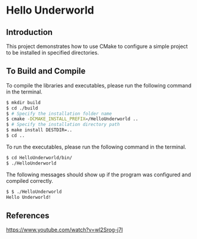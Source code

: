 # Hello Underworld 

## Introduction

This project demonstrates how to use CMake to configure a simple project to be installed in specified directories.

## To Build and Compile

To compile the libraries and executables, please run the following command in the terminal.

```bash
$ mkdir build
$ cd ./build
$ # Specify the installation folder name
$ cmake -DCMAKE_INSTALL_PREFIX=/HelloUnderworld ..
$ # Specify the installation directory path
$ make install DESTDIR=..
$ cd ..
```

To run the executables, please run the following command in the terminal.

```bash
$ cd HelloUnderworld/bin/
$ ./HelloUnderworld
```

The following messages should show up if the program was configured and compiled correctly.

```bash
$ $ ./HelloUnderworld 
Hello Underworld!
```


## References

https://www.youtube.com/watch?v=wl2Srog-j7I